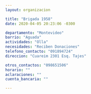 ```yaml
---
layout: organizacion

title: "Brigada 1958"
date: 2020-04-05 20:23:06 -0300

departamento: "Montevideo"
barrio: "Aguada"
actividades: "Olla"
necesidades: "Reciben Donaciones"
telefono_contacto: "091894724"
direccion: "Cuareim 2301 Esq. Tajes"

otros_contactos: "098651506"
horario: ""
aclaraciones: ""
cuenta_bancaria: ""

---
```

